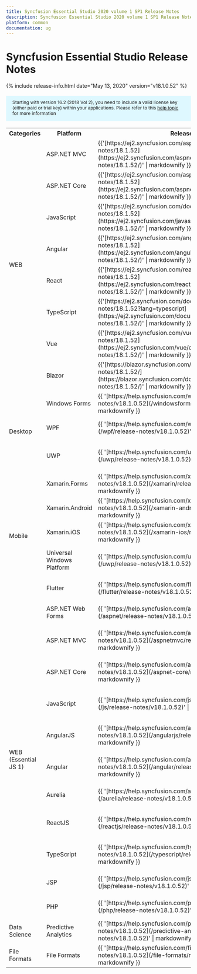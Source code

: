 ```yaml
---
title: Syncfusion Essential Studio 2020 volume 1 SP1 Release Notes  
description: Syncfusion Essential Studio 2020 volume 1 SP1 Release Notes  
platform: common
documentation: ug
---
```


# Syncfusion Essential Studio  Release Notes  

{% include release-info.html date="May 13, 2020"   version="v18.1.0.52" %} 

<style>
#license {
    font-size: .88em!important;
margin-top: 1.5em;     margin-bottom: 1.5em;
    background-color: #def8ff;
    padding: 10px 17px 14px;
}
</style>

<div id="license">
Starting with version 16.2 (2018 Vol 2), you need to include a valid license key (either paid or trial key) within your applications. 
Please refer to this <a href="/common/essential-studio/licensing/license-key">help topic</a> for more information 
</div>



<table>
<tr>
<th>
Categories</th><th>
Platform</th><th>
Release Notes</th><th>
Read Me</th></tr>
<tr>
<td rowspan="8">
WEB 
</td>
<td>
ASP.NET MVC
</td>
<td>{{'[https://ej2.syncfusion.com/aspnetmvc/documentation/release-notes/18.1.52](https://ej2.syncfusion.com/aspnetmvc/documentation/release-notes/18.1.52/)' | markdownify }}
</td>
<td>{{'[http://files2.syncfusion.com/Installs/v18.1.0.52/ReadMe/web/ASPMVC.html](http://files2.syncfusion.com/Installs/v18.1.0.52/ReadMe/web/ASPMVC.html)' | markdownify }}
</td>
</tr>
<tr>
<td>
ASP.NET Core	
</td>
<td>{{'[https://ej2.syncfusion.com/aspnetcore/documentation/release-notes/18.1.52](https://ej2.syncfusion.com/aspnetcore/documentation/release-notes/18.1.52/)' | markdownify }}
</td>
<td>{{'[http://files2.syncfusion.com/Installs/v18.1.0.52/ReadMe/web/ASPNETCORE.html](http://files2.syncfusion.com/Installs/v18.1.0.52/ReadMe/web/ASPNETCORE.html)' | markdownify }}
</td>
</tr>
<tr>
<td>
JavaScript
</td>
<td>{{'[https://ej2.syncfusion.com/documentation/release-notes/18.1.52](https://ej2.syncfusion.com/javascript/documentation/release-notes/18.1.52/)' | markdownify }}
</td>
<td>{{'[http://files2.syncfusion.com/Installs/v18.1.0.52/ReadMe/web/JavaScript.html](http://files2.syncfusion.com/Installs/v18.1.0.52/ReadMe/web/JavaScript.html)' | markdownify }}
</td>
</tr>
<tr>
<td>
Angular
</td>
<td>{{'[https://ej2.syncfusion.com/angular/documentation/release-notes/18.1.52](https://ej2.syncfusion.com/angular/documentation/release-notes/18.1.52/)' | markdownify }}
</td>
<td>{{'[http://files2.syncfusion.com/Installs/v18.1.0.52/ReadMe/web/Angular.html](http://files2.syncfusion.com/Installs/v18.1.0.52/ReadMe/web/Angular.html)' | markdownify }}
</td>
</tr>
<tr>
<td>
React
</td>
<td>{{'[https://ej2.syncfusion.com/react/documentation/release-notes/18.1.52](https://ej2.syncfusion.com/react/documentation/release-notes/18.1.52/)' | markdownify }}
</td>
<td>{{'[http://files2.syncfusion.com/Installs/v18.1.0.52/ReadMe/web/React.html](http://files2.syncfusion.com/Installs/v18.1.0.52/ReadMe/web/React.html)' | markdownify }}
</td>
</tr>
<tr>
<td>
TypeScript
</td>
<td>{{'[https://ej2.syncfusion.com/documentation/release-notes/18.1.52?lang=typescript](https://ej2.syncfusion.com/documentation/release-notes/18.1.52/)' | markdownify }}
</td>
<td>{{'[http://files2.syncfusion.com/Installs/v18.1.0.52/ReadMe/web/TypeScript.html](http://files2.syncfusion.com/Installs/v18.1.0.52/ReadMe/web/TypeScript.html)' | markdownify }}
</td>
</tr>
<tr>
<td>
Vue
</td>
<td>{{'[https://ej2.syncfusion.com/vue/documentation/release-notes/18.1.52](https://ej2.syncfusion.com/vue/documentation/release-notes/18.1.52/)' | markdownify }}
</td>
<td>{{'[http://files2.syncfusion.com/Installs/v18.1.0.52/ReadMe/web/Vue.html](http://files2.syncfusion.com/Installs/v18.1.0.52/ReadMe/web/Vue.html)' | markdownify }}
</td>
</tr>
<tr>
<td>
Blazor
</td>
<td>{{'[https://blazor.syncfusion.com/documentation/release-notes/18.1.52/](https://blazor.syncfusion.com/documentation/release-notes/18.1.52/)' | markdownify }}
</td>
<td>{{'[http://files2.syncfusion.com/Installs/v18.1.0.52/ReadMe/web/Blazor.html](http://files2.syncfusion.com/Installs/v18.1.0.52/ReadMe/web/Blazor.html)' | markdownify }}
</td>
</tr>
<tr>
<td rowspan="3">
Desktop
</td>
<td>
Windows Forms
</td>
<td>{{ '[https://help.syncfusion.com/windowsforms/release-notes/v18.1.0.52](/windowsforms/release-notes/v18.1.0.52)' | markdownify }}
</td>
<td>{{ '[http://files2.syncfusion.com/Installs/v18.1.0.52/ReadMe/WindowsForms.html](http://files2.syncfusion.com/Installs/v18.1.0.52/ReadMe/WindowsForms.html)' | markdownify }}
</td>
</tr>
<tr>
<td>
WPF
</td>
<td>{{ '[https://help.syncfusion.com/wpf/release-notes/v18.1.0.52](/wpf/release-notes/v18.1.0.52)' | markdownify }}
</td>
<td>{{ '[http://files2.syncfusion.com/Installs/v18.1.0.52/ReadMe/WPF.html](http://files2.syncfusion.com/Installs/v18.1.0.52/ReadMe/WPF.html)' | markdownify }}
</td>
</tr>
<tr>
<td>
UWP
</td>
<td>{{ '[https://help.syncfusion.com/uwp/release-notes/v18.1.0.52](/uwp/release-notes/v18.1.0.52)' | markdownify }}
</td>
<td>{{ '[http://files2.syncfusion.com/Installs/v18.1.0.52/ReadMe/UniversalWindows.html](http://files2.syncfusion.com/Installs/v18.1.0.52/ReadMe/UniversalWindows.html)' | markdownify }}
</td>
</tr>
<tr>
<td rowspan="5">
Mobile
</td>
<td>
Xamarin.Forms
</td>
<td>{{ '[https://help.syncfusion.com/xamarin/release-notes/v18.1.0.52](/xamarin/release-notes/v18.1.0.52)' | markdownify }}
</td>
<td>{{ '[http://files2.syncfusion.com/Installs/v18.1.0.52/ReadMe/Xamarin_Forms.html](http://files2.syncfusion.com/Installs/v18.1.0.52/ReadMe/Xamarin_Forms.html)' | markdownify }}
</td>
</tr>
<tr>
<td>
Xamarin.Android
</td>
<td>{{ '[https://help.syncfusion.com/xamarin-android/release-notes/v18.1.0.52](/xamarin-android/release-notes/v18.1.0.52)' | markdownify }}
</td>
<td>{{ '[http://files2.syncfusion.com/Installs/v18.1.0.52/ReadMe/Xamarin_Forms.html](http://files2.syncfusion.com/Installs/v18.1.0.52/ReadMe/Xamarin_Forms.html)' | markdownify }}
</td>
</tr>
<tr>
<td>
Xamarin.iOS
</td>
<td>{{ '[https://help.syncfusion.com/xamarin-ios/release-notes/v18.1.0.52](/xamarin-ios/release-notes/v18.1.0.52)' | markdownify }}
</td>
<td>{{ '[http://files2.syncfusion.com/Installs/v18.1.0.52/ReadMe/Xamarin_Forms.html](http://files2.syncfusion.com/Installs/v18.1.0.52/ReadMe/Xamarin_Forms.html)' | markdownify }}
</td>
</tr>
<tr>
<td>
Universal Windows Platform
</td>
<td>{{ '[https://help.syncfusion.com/uwp/release-notes/v18.1.0.52](/uwp/release-notes/v18.1.0.52)' | markdownify }}
</td>
<td>{{ '[http://files2.syncfusion.com/Installs/v18.1.0.52/ReadMe/UniversalWindows.html](http://files2.syncfusion.com/Installs/v18.1.0.52/ReadMe/UniversalWindows.html)' | markdownify }}
</td>
</tr>
<tr>
<td>
Flutter
</td>
<td>{{ '[https://help.syncfusion.com/flutter/release-notes/v18.1.0.52](/flutter/release-notes/v18.1.0.52)' | markdownify }}
</td>
<td>{{ '[http://files2.syncfusion.com/Installs/v18.1.0.52/ReadMe/Flutter.html](http://files2.syncfusion.com/Installs/v18.1.0.52/ReadMe/Flutter.html)' | markdownify }}
</td>
</tr>
<tr>
<td rowspan="11">
WEB (Essential JS 1)
</td>
<td>
ASP.NET Web Forms
</td>
<td>{{ '[https://help.syncfusion.com/aspnet/release-notes/v18.1.0.52](/aspnet/release-notes/v18.1.0.52)' | markdownify }}
</td>
<td>{{ '[http://files2.syncfusion.com/Installs/v18.1.0.52/ReadMe/essential-js1/ASP.html](http://files2.syncfusion.com/Installs/v18.1.0.52/ReadMe/essential-js1/ASP.html)' | markdownify }}
</td>
</tr>
<tr>
<td>
ASP.NET MVC
</td>
<td>{{ '[https://help.syncfusion.com/aspnetmvc/release-notes/v18.1.0.52](/aspnetmvc/release-notes/v18.1.0.52)' | markdownify }}
</td>
<td>{{ '[http://files2.syncfusion.com/Installs/v18.1.0.52/ReadMe/essential-js1/ASPMVC.html](http://files2.syncfusion.com/Installs/v18.1.0.52/ReadMe/essential-js1/ASPMVC.html)' | markdownify }}
</td>
</tr>
<tr>
<td>
ASP.NET Core
</td>
<td>{{ '[https://help.syncfusion.com/aspnet-core/release-notes/v18.1.0.52](/aspnet-core/release-notes/v18.1.0.52)' | markdownify }}
</td>
<td>
{{ '[http://files2.syncfusion.com/Installs/v18.1.0.52/ReadMe/essential-js1/ASPNETCORE.html](http://files2.syncfusion.com/Installs/v18.1.0.52/ReadMe/essential-js1/ASPNETCORE.html)' | markdownify }}
</td>
</tr>
<tr>
<td>
JavaScript
</td>
<td>{{ '[https://help.syncfusion.com/js/release-notes/v18.1.0.52](/js/release-notes/v18.1.0.52)' | markdownify }}
</td>
<td>{{ '[http://files2.syncfusion.com/Installs/v18.1.0.52/ReadMe/essential-js1/JavaScript.html](http://files2.syncfusion.com/Installs/v18.1.0.52/ReadMe/essential-js1/JavaScript.html)' | markdownify }}
</td>
</tr>
<tr>
<td>
AngularJS
</td>
<td>{{ '[https://help.syncfusion.com/angularjs/release-notes/v18.1.0.52](/angularjs/release-notes/v18.1.0.52)' | markdownify }}
</td>
<td>{{ '[http://files2.syncfusion.com/Installs/v18.1.0.52/ReadMe/essential-js1/AngularJS.html](http://files2.syncfusion.com/Installs/v18.1.0.52/ReadMe/essential-js1/AngularJS.html)' | markdownify }}
</td>
</tr>
<tr>
<td>
Angular
</td>
<td>{{ '[https://help.syncfusion.com/angular/release-notes/v18.1.0.52](/angular/release-notes/v18.1.0.52)' | markdownify }}
</td>
<td>{{ '[http://files2.syncfusion.com/Installs/v18.1.0.52/ReadMe/essential-js1/Angular.html](http://files2.syncfusion.com/Installs/v18.1.0.52/ReadMe/essential-js1/Angular.html)' | markdownify }}
</td>
</tr>
<tr>
<td>
Aurelia
</td>
<td>{{ '[https://help.syncfusion.com/aurelia/release-notes/v18.1.0.52](/aurelia/release-notes/v18.1.0.52)' | markdownify }}
</td>
<td>{{ '[http://files2.syncfusion.com/Installs/v18.1.0.52/ReadMe/essential-js1/Aurelia.html](http://files2.syncfusion.com/Installs/v18.1.0.52/ReadMe/essential-js1/Aurelia.html)' | markdownify }}
</td>
</tr>
<tr>
<td>
ReactJS
</td>
<td>{{ '[https://help.syncfusion.com/reactjs/release-notes/v18.1.0.52](/reactjs/release-notes/v18.1.0.52)' | markdownify }}
</td>
<td>{{ '[http://files2.syncfusion.com/Installs/v18.1.0.52/ReadMe/essential-js1/ReactJS.html](http://files2.syncfusion.com/Installs/v18.1.0.52/ReadMe/essential-js1/ReactJS.html)' | markdownify }}
</td>
</tr>
<tr>
<td>
TypeScript
</td>
<td>{{ '[https://help.syncfusion.com/typescript/release-notes/v18.1.0.52](/typescript/release-notes/v18.1.0.52)' | markdownify }}
</td>
<td>{{ '[http://files2.syncfusion.com/Installs/v18.1.0.52/ReadMe/essential-js1/TypeScript.html](http://files2.syncfusion.com/Installs/v18.1.0.52/ReadMe/essential-js1/TypeScript.html)' | markdownify }}
</td>
</tr>
<tr>
<td>
JSP
</td>
<td>{{ '[https://help.syncfusion.com/jsp/release-notes/v18.1.0.52](/jsp/release-notes/v18.1.0.52)' | markdownify }}
</td>
<td>{{ '[http://files2.syncfusion.com/Installs/v18.1.0.52/ReadMe/essential-js1/JSP.html](http://files2.syncfusion.com/Installs/v18.1.0.52/ReadMe/essential-js1/JSP.html)' | markdownify }}
</td>
</tr>
<tr>
<td>
PHP
</td>
<td>{{ '[https://help.syncfusion.com/php/release-notes/v18.1.0.52](/php/release-notes/v18.1.0.52)' | markdownify }}
</td>
<td>{{ '[http://files2.syncfusion.com/Installs/v18.1.0.52/ReadMe/essential-js1/PHP.html](http://files2.syncfusion.com/Installs/v18.1.0.52/ReadMe/essential-js1/PHP.html)' | markdownify }}
</td>
</tr>
<tr>
<td>
Data Science
</td>
<td>
Predictive Analytics
</td>
<td>{{ '[https://help.syncfusion.com/predictive-analytics/release-notes/v18.1.0.52](/predictive-analytics/release-notes/v18.1.0.52)' | markdownify }}
</td>
<td>
</td>
</tr>
<tr>
<td>
File Formats
</td>
<td>
File Formats
</td>
<td>{{ '[https://help.syncfusion.com/file-formats/release-notes/v18.1.0.52](/file-formats/release-notes/v18.1.0.52)' | markdownify }}
</td>
<td>
</td>
</tr>
</table>